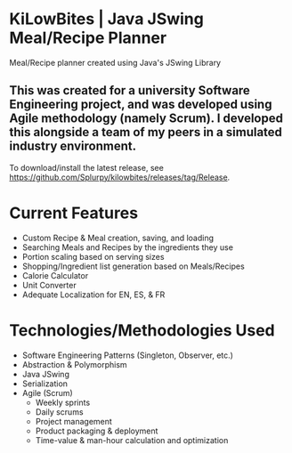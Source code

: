 # KiLowBites | Java JSwing Meal/Recipe Planner
Meal/Recipe planner created using Java's JSwing Library

## This was created for a university Software Engineering project, and was developed using Agile methodology (namely Scrum). I developed this alongside a team of my peers in a simulated industry environment.

To download/install the latest release, see https://github.com/Splurpy/kilowbites/releases/tag/Release.

# Current Features
- Custom Recipe & Meal creation, saving, and loading
- Searching Meals and Recipes by the ingredients they use
- Portion scaling based on serving sizes
- Shopping/Ingredient list generation based on Meals/Recipes
- Calorie Calculator
- Unit Converter
- Adequate Localization for EN, ES, & FR

# Technologies/Methodologies Used
- Software Engineering Patterns (Singleton, Observer, etc.)
- Abstraction & Polymorphism
- Java JSwing
- Serialization
- Agile (Scrum)
  - Weekly sprints
  - Daily scrums
  - Project management
  - Product packaging & deployment
  - Time-value & man-hour calculation and optimization
